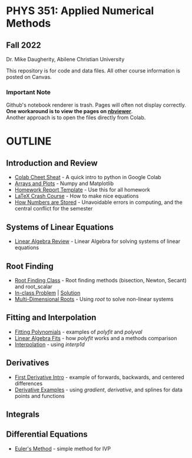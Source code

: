 # PHYS 351: Applied Numerical Methods
## Fall 2022
Dr. Mike Daugherity, Abilene Christian University

This repository is for code and data files.  All other course information is posted on Canvas.

### Important Note 
Github's notebook renderer is trash.  Pages will often not display correctly. 
**One workaround is to view the pages on [nbviewer](https://nbviewer.jupyter.org/github/mdaugherity/Numerical2022/tree/main/)**.  
Another approach is to open the files directly from Colab.

# OUTLINE
## Introduction and Review
* [Colab Cheet Sheat](intro/Week_1_Intro_to_Colab.ipynb) - A quick intro to python in Google Colab
* [Arrays and Plots](intro/Week_1_Arrays_and_Plots.ipynb) - Numpy and Matplotlib
* [Homework Report Template](Report_Template.ipynb) - Use this for all homework
* [LaTeX Crash Course](intro/LaTeX_Crash_Course.ipynb) - How to make nice equations
* [How Numbers are Stored](intro/Week_2_How_Numbers_are_Stored.ipynb) - Unavoidable errors in computing, and the central conflict for the semester

## Systems of Linear Equations
* [Linear Algebra Review](linear/Week_2_Linear_Systems.ipynb) - Linear Algebra for solving systems of linear equations

## Root Finding
* [Root Finding Class](roots/Week_4_Root_Finding.ipynb) - Root finding methods (bisection, Newton, Secant) and root_scalar
* [In-class Problem](roots/Week_4_Root_Finding_Problem.ipynb) | [Solution](roots/Week_4_Root_Finding_Solutions.ipynb)
* [Multi-Dimensional Roots](roots/Week_5_Multi_Roots.ipynb) - Using *root* to solve non-linear systems

## Fitting and Interpolation
* [Fitting Polynomials](fits/Week_5_Fitting_Polynomials.ipynb) - examples of *polyfit* and *polyval*
* [Linear Algebra Fits](fits/Week_6_Linear_Algebra_Fits.ipynb) - how *polyfit* works and a methods comparison
* [Interpolation](fits/Week_6_Interpolation.ipynb) - using *interp1d*

## Derivatives
* [First Derivative Intro](calc/Week_7_Derivatives_Intro.ipynb) - example of forwards, backwards, and centered differences
* [Derivative Examples](calc/Week_7_Derivatives.ipynb) - using *gradient*, *derivative*, and splines for data points and functions

## Integrals

## Differential Equations
* [Euler's Method](ode/Week_9_Euler.ipynb) - simple method for IVP
